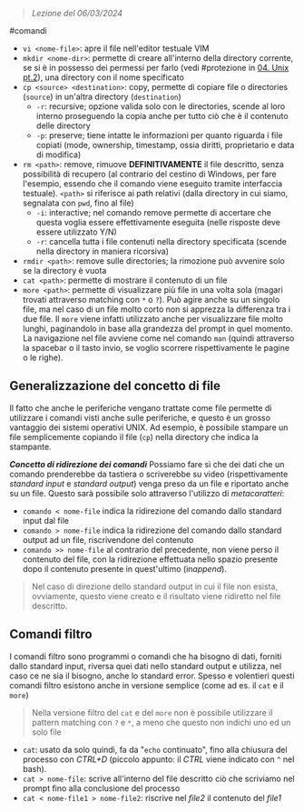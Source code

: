 > *Lezione del 06/03/2024*

#comandi 

- ``vi <nome-file>``: apre il file nell'editor testuale VIM
- ``mkdir <nome-dir>``: permette di creare all'interno della directory corrente, se si è in possesso dei permessi per farlo (vedi #protezione in [04. Unix pt.2](04.%20Unix%20pt.2.md)), una directory con il nome specificato
- ``cp <source> <destination>``: copy, permette di copiare file o directories (``source``) in un'altra directory (``destination``)
	- ``-r``: recursive; opzione valida solo con le directories, scende al loro interno proseguendo la copia anche per tutto ciò che è il contenuto delle directory
	- ``-p``: preserve; tiene intatte le informazioni per quanto riguarda i file copiati (mode, ownership, timestamp, ossia diritti, proprietario e data di modifica)
- ``rm <path>``: remove, rimuove **DEFINITIVAMENTE** il file descritto, senza possibilità di recupero (al contrario del cestino di Windows, per fare l'esempio, essendo che il comando viene eseguito tramite interfaccia testuale).  ``<path>`` si riferisce ai path relativi (dalla directory in cui siamo, segnalata con ``pwd``, fino al file)
	- ``-i``: interactive; nel comando remove permette di accertare che questa voglia essere effettivamente eseguita (nelle risposte deve essere utilizzato Y/N)
	- ``-r``: cancella tutta i file contenuti nella directory specificata (scende nella directory in maniera ricorsiva)
- ``rmdir <path>``: remove sulle directories; la rimozione può avvenire solo se la directory è vuota
- ``cat <path>``: permette di mostrare il contenuto di un file
- ``more <path>``: permette di  visualizzare più file in una volta sola (magari trovati attraverso matching con ``*`` o ``?``). Può agire anche su un singolo file, ma nel caso di un file molto corto non si apprezza la differenza tra i due file. Il ``more`` viene infatti utilizzato anche per visualizzare file molto lunghi, paginandolo in base alla grandezza del prompt in quel momento. La navigazione nel file avviene come nel comando ``man`` (quindi attraverso la spacebar o il tasto invio, se voglio scorrere rispettivamente le pagine o le righe). 

## Generalizzazione del concetto di file
Il fatto che anche le periferiche vengano trattate come file permette di utilizzare i comandi visti anche sulle periferiche, e questo è un grosso vantaggio dei sistemi operativi UNIX. Ad esempio, è possibile stampare un file semplicemente copiando il file (``cp``) nella directory che indica la stampante.

***Concetto di ridirezione dei comandi***
Possiamo fare sì che dei dati che un comando prenderebbe da tastiera o scriverebbe su video (rispettivamente *standard input* e *standard output*) venga preso da un file e riportato anche su un file. Questo sarà possibile solo attraverso l'utilizzo di *metacaratteri*:
- ``comando < nome-file`` indica la ridirezione del comando dallo standard input dal file
- ``comando > nome-file`` indica la ridirezione del comando dallo standard output ad un file, riscrivendone del contenuto
- ``comando >> nome-file`` al contrario del precedente, non viene perso il contenuto del file, con la ridirezione effettuata nello spazio presente dopo il contenuto presente in quest'ultimo (in*append*).

> Nel caso di direzione dello standard output in cui il file non esista, ovviamente, questo viene creato e il risultato viene ridiretto nel file descritto.

## Comandi filtro
I comandi filtro sono programmi o comandi che ha bisogno di dati, forniti dallo standard input, riversa quei dati nello standard output e utilizza, nel caso ce ne sia il bisogno, anche lo standard error. Spesso e volentieri questi comandi filtro esistono anche in versione semplice (come ad es. il ``cat`` e il ``more``)

 > Nella versione filtro del `cat` e del `more` non è possibile utilizzare il pattern matching con `?` e `*`, a meno che questo non indichi uno ed un solo file

- ``cat``: usato da solo quindi, fa da "``echo`` continuato", fino alla chiusura del processo con *CTRL+D* (piccolo appunto: il *CTRL* viene indicato con ``^`` nel bash). 
- ``cat > nome-file``: scrive all'interno del file descritto ciò che scriviamo nel prompt fino alla conclusione del processo
- ``cat < nome-file1 > nome-file2``: riscrive nel *file2* il contenuto del *file1*